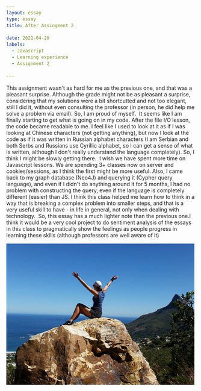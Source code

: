 ```yaml
---
layout: essay
type: essay
title: After Assingment 2

date: 2021-04-28
labels:
  - Javascript
  - Learning experience
  - Assignment 2
  
---
```

This assignment wasn't as hard for me as the previous one, and that was a pleasant surprise. Although the grade might not be as pleasant a surprise, considering that my solutions were a bit shortcutted and not too elegant, still I did it, without even consulting the professor (in person, he did help me solve a problem via email). So, I am proud of myself. 
It seems like I am finally starting to get what is going on in my code. After the file I/O lesson, the code became readable to me. I feel like I used to look at it as if I was looking at Chinese characters (not getting anything), but now I look at the code as if it was written in Russian alphabet characters (I am Serbian and both Serbs and Russians use Cyrillic alphabet, so I can get a sense of what is written, although I don't really understand the language completely). So, I think I might be slowly getting there. 
I wish we have spent more time on Javascript lessons. We are spending 3+ classes now on server and cookies/sessions, as I think the first might be more useful. Also, I came back to my graph database (Neo4J) and querying it (Cypher query language), and even if I didn't do anything around it for 5 months, I had no problem with constructing the query, even if the language is completely different (easier) than JS. I think this class helped me learn how to think in a way that is breaking a complex problem into smaller steps, and that is a very useful skill to have - in life in general, not only when dealing with technology. 
So, this essay has a much lighter note than the previous one.I think it would be a very cool project to do sentiment analysis of the essays in this class to pragmatically show the feelings as people progress in learning these skills (although professors are well aware of it)

<img src="../images/sucess.jpg" width="500">
